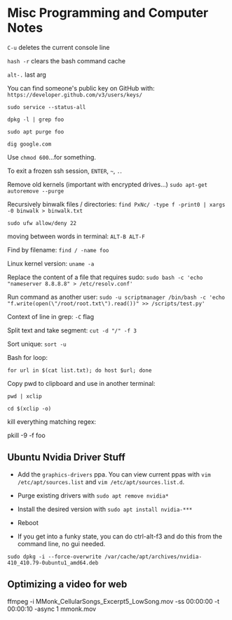 # Misc Programming and Computer Notes

`C-u` deletes the current console line

`hash -r` clears the bash command cache

`alt-.` last arg

You can find someone's public key on GitHub with:
`https://developer.github.com/v3/users/keys/`

`sudo service --status-all`

`dpkg -l | grep foo`

`sudo apt purge foo`

`dig google.com`

Use `chmod 600`...for something.

To exit a frozen ssh session, `ENTER`, `~`, `.`.

Remove old kernels (important with encrypted drives...) `sudo apt-get autoremove --purge`

Recursively binwalk files / directories: `find PxNc/ -type f -print0 | xargs -0 binwalk > binwalk.txt`

`sudo ufw allow/deny 22`

moving between words in terminal: `ALT-B ALT-F`

Find by filename: `find / -name foo`

Linux kernel version: `uname -a`

Replace the content of a file that requires sudo: `sudo bash -c 'echo "nameserver 8.8.8.8" > /etc/resolv.conf'`

Run command as another user: `sudo -u scriptmanager /bin/bash -c 'echo "f.write(open(\"/root/root.txt\").read())" >> /scripts/test.py'`

Context of line in grep: `-C` flag

Split text and take segment: `cut -d "/" -f 3`

Sort unique: `sort -u`

Bash for loop:

`for url in $(cat list.txt); do host $url; done`

Copy pwd to clipboard and use in another terminal:

`pwd | xclip`

`cd $(xclip -o)`

kill everything matching regex:

pkill -9 -f foo


## Ubuntu Nvidia Driver Stuff

- Add the `graphics-drivers` ppa. You can view current ppas with `vim
  /etc/apt/sources.list` and `vim /etc/apt/sources.list.d`.

- Purge existing drivers with `sudo apt remove nvidia*`

- Install the desired version with `sudo apt install nvidia-***`

- Reboot

- If you get into a funky state, you can do ctrl-alt-f3 and do this from the
  command line, no gui needed.

`sudo dpkg -i --force-overwrite /var/cache/apt/archives/nvidia-410_410.79-0ubuntu1_amd64.deb`

## Optimizing a video for web

 ffmpeg -i MMonk_CellularSongs_Excerpt5_LowSong.mov -ss 00:00:00 -t 00:00:10 -async 1 mmonk.mov
